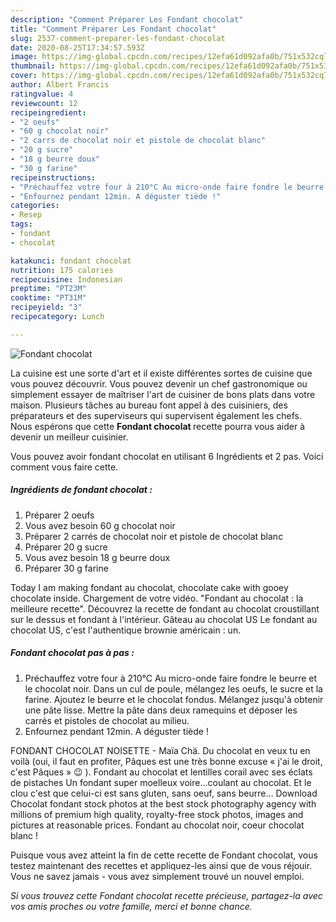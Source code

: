 ```yaml
---
description: "Comment Préparer Les Fondant chocolat"
title: "Comment Préparer Les Fondant chocolat"
slug: 2537-comment-preparer-les-fondant-chocolat
date: 2020-08-25T17:34:57.593Z
image: https://img-global.cpcdn.com/recipes/12efa61d092afa0b/751x532cq70/fondant-chocolat-photo-principale-de-la-recette.jpg
thumbnail: https://img-global.cpcdn.com/recipes/12efa61d092afa0b/751x532cq70/fondant-chocolat-photo-principale-de-la-recette.jpg
cover: https://img-global.cpcdn.com/recipes/12efa61d092afa0b/751x532cq70/fondant-chocolat-photo-principale-de-la-recette.jpg
author: Albert Francis
ratingvalue: 4
reviewcount: 12
recipeingredient:
- "2 oeufs"
- "60 g chocolat noir"
- "2 carrs de chocolat noir et pistole de chocolat blanc"
- "20 g sucre"
- "18 g beurre doux"
- "30 g farine"
recipeinstructions:
- "Préchauffez votre four à 210°C Au micro-onde faire fondre le beurre et le chocolat noir. Dans un cul de poule, mélangez les oeufs, le sucre et la farine. Ajoutez le beurre et le chocolat fondus. Mélangez jusqu&#39;à obtenir une pâte lisse. Mettre la pâte dans deux ramequins et déposer les carrés et pistoles de chocolat au milieu."
- "Enfournez pendant 12min. A déguster tiède !"
categories:
- Resep
tags:
- fondant
- chocolat

katakunci: fondant chocolat 
nutrition: 175 calories
recipecuisine: Indonesian
preptime: "PT23M"
cooktime: "PT31M"
recipeyield: "3"
recipecategory: Lunch

---
```



![Fondant chocolat](https://img-global.cpcdn.com/recipes/12efa61d092afa0b/751x532cq70/fondant-chocolat-photo-principale-de-la-recette.jpg)

La cuisine est une sorte d'art et il existe différentes sortes de cuisine que vous pouvez découvrir. Vous pouvez devenir un chef gastronomique ou simplement essayer de maîtriser l'art de cuisiner de bons plats dans votre maison. Plusieurs tâches au bureau font appel à des cuisiniers, des préparateurs et des superviseurs qui supervisent également les chefs. Nous espérons que cette <strong> Fondant chocolat </strong> recette pourra vous aider à devenir un meilleur cuisinier.

<!--inarticleads1-->

Vous pouvez avoir fondant chocolat en utilisant 6 Ingrédients et 2 pas. Voici comment vous faire cette.

##### Ingrédients de fondant chocolat :

1. Préparer 2 oeufs
1. Vous avez besoin 60 g chocolat noir
1. Préparer 2 carrés de chocolat noir et pistole de chocolat blanc
1. Préparer 20 g sucre
1. Vous avez besoin 18 g beurre doux
1. Préparer 30 g farine


Today I am making fondant au chocolat, chocolate cake with gooey chocolate inside. Chargement de votre vidéo. &#34;Fondant au chocolat : la meilleure recette&#34;. Découvrez la recette de fondant au chocolat croustillant sur le dessus et fondant à l&#39;intérieur. Gâteau au chocolat US Le fondant au chocolat US, c&#39;est l&#39;authentique brownie américain : un. 

<!--inarticleads2-->

##### Fondant chocolat pas à pas :

1. Préchauffez votre four à 210°C Au micro-onde faire fondre le beurre et le chocolat noir. Dans un cul de poule, mélangez les oeufs, le sucre et la farine. Ajoutez le beurre et le chocolat fondus. Mélangez jusqu&#39;à obtenir une pâte lisse. Mettre la pâte dans deux ramequins et déposer les carrés et pistoles de chocolat au milieu.
1. Enfournez pendant 12min. A déguster tiède !


FONDANT CHOCOLAT NOISETTE - Maïa Chä. Du chocolat en veux tu en voilà (oui, il faut en profiter, Pâques est une très bonne excuse « j&#39;ai le droit, c&#39;est Pâques » 😉 ). Fondant au chocolat et lentilles corail avec ses éclats de pistaches Un fondant super moelleux voire…coulant au chocolat. Et le clou c&#39;est que celui-ci est sans gluten, sans oeuf, sans beurre… Download Chocolat fondant stock photos at the best stock photography agency with millions of premium high quality, royalty-free stock photos, images and pictures at reasonable prices. Fondant au chocolat noir, coeur chocolat blanc ! 

<!--inarticleads1-->

<p>
Puisque vous avez atteint la fin de cette recette de Fondant chocolat, vous testez maintenant des recettes et appliquez-les ainsi que de vous réjouir. Vous ne savez jamais - vous avez simplement trouvé un nouvel emploi.
</p>

<p>
<i>Si vous trouvez cette Fondant chocolat recette précieuse, partagez-la avec vos amis proches ou votre famille, merci et bonne chance.</i>
</p>
